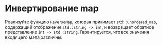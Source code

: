 # Инвертирование map

Реализуйте функцию `ReverseMap`, которая принимает `std::unordered_map`, содержащий отображение `std::string -> int`, и возвращает
обратное представление `int -> std::string`. Гарантируется, что все значения входящего мэпа различны.
